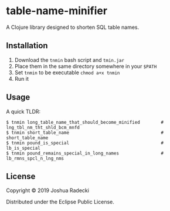 # table-name-minifier

A Clojure library designed to shorten SQL table names.

## Installation

1. Download the `tnmin` bash script and `tmin.jar`
2. Place them in the same directory somewhere in your `$PATH`
3. Set `tnmin` to be executable `chmod a+x tnmin`
4. Run it

## Usage
A quick TLDR:

```
$ tnmin long_table_name_that_should_become_minified        # lng_tbl_nm_tht_shld_bcm_mnfd
$ tnmin short_table_name                                   # short_table_name
$ tnmin pound_is_special                                   # lb_is_special
$ tnmin pound_remains_special_in_long_names                # lb_rmns_spcl_n_lng_nms
```


## License

Copyright © 2019 Joshua Radecki

Distributed under the Eclipse Public License.
